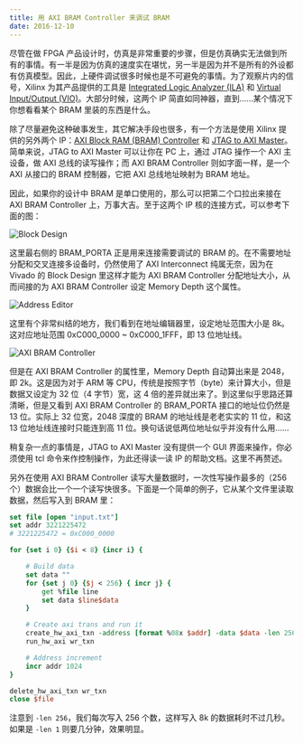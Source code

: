 ```yaml
---
title: 用 AXI BRAM Controller 来调试 BRAM
date: 2016-12-10
---
```


尽管在做 FPGA 产品设计时，仿真是非常重要的步骤，但是仿真确实无法做到所有的事情。有一半是因为仿真的速度实在堪忧，另一半是因为并不是所有的外设都有仿真模型。因此，上硬件调试很多时候也是不可避免的事情。为了观察片内的信号，Xilinx 为其产品提供的工具是 [Integrated Logic Analyzer (ILA)](https://www.xilinx.com/products/intellectual-property/ila.html) 和 [Virtual Input/Output (VIO)](https://www.xilinx.com/products/intellectual-property/vio.html)。大部分时候，这两个 IP 简直如同神器，直到……某个情况下你想看看某个 BRAM 里装的东西是什么。

<!--more-->

除了尽量避免这种破事发生，其它解决手段也很多，有一个方法是使用 Xilinx 提供的另外两个 IP：[AXI Block RAM (BRAM) Controller](https://www.xilinx.com/products/intellectual-property/axi_bram_if_ctlr.html) 和 [JTAG to AXI Master](https://www.xilinx.com/products/intellectual-property/jtag_to_axi_master.html)。简单来说，JTAG to AXI Master 可以让你在 PC 上，通过 JTAG 操作一个 AXI 主设备，做 AXI 总线的读写操作；而 AXI BRAM Controller 则如字面一样，是一个 AXI 从接口的 BRAM 控制器，它把 AXI 总线地址映射为 BRAM 地址。

因此，如果你的设计中 BRAM 是单口使用的，那么可以把第二个口拉出来接在 AXI BRAM Controller 上，万事大吉。至于这两个 IP 核的连接方式，可以参考下面的图：

![Block Design](/image/axi-bram-block-design.png)

这里最右侧的 BRAM_PORTA 正是用来连接需要调试的 BRAM 的。在不需要地址分配和交叉连接多设备时，仍然使用了 AXI Interconnect 纯属无奈，因为在 Vivado 的 Block Design 里这样才能为 AXI BRAM Controller 分配地址大小，从而间接的为 AXI BRAM Controller 设定 Memory Depth 这个属性。

![Address Editor](/image/axi-bram-address-editor.png)

这里有个非常纠结的地方，我们看到在地址编辑器里，设定地址范围大小是 8k。这对应地址范围 0xC000\_0000 ~ 0xC000\_1FFF，即 13 位地址线。

![AXI BRAM Controller](/image/axi-bram-controller.png)

但是在 AXI BRAM Controller 的属性里，Memory Depth 自动算出来是 2048，即 2k。这是因为对于 ARM 等 CPU，传统是按照字节（byte）来计算大小，但是数据又设定为 32 位（4 字节）宽，这 4 倍的差异就出来了。到这里似乎思路还算清晰，但是又看到 AXI BRAM Controller 的 BRAM\_PORTA 接口的地址位仍然是 13 位。实际上 32 位宽，2048 深度的 BRAM 的地址线是老老实实的 11 位，和这 13 位地址线连接时只能连到高 11 位。换句话说低两位地址似乎并没有什么用……

稍复杂一点的事情是，JTAG to AXI Master 没有提供一个 GUI 界面来操作，你必须使用 tcl 命令来作控制操作，为此还得读一读 IP 的帮助文档。这里不再赘述。

另外在使用 AXI BRAM Controller 读写大量数据时，一次性写操作最多的（256 个）数据会比一个一个读写快很多。下面是一个简单的例子，它从某个文件里读取数据，然后写入到 BRAM 里：

```tcl
set file [open "input.txt"]
set addr 3221225472
# 3221225472 = 0xC000_0000

for {set i 0} {$i < 8} {incr i} {

    # Build data
    set data ""
    for {set j 0} {$j < 256} { incr j} {
        get %file line
        set data $line$data
    }

    # Create axi trans and run it
    create_hw_axi_txn -address [format %08x $addr] -data $data -len 256 -type WRITE -force wr_txn hw_axi_1
    run_hw_axi wr_txn

    # Address increment
    incr addr 1024
}

delete_hw_axi_txn wr_txn
close $file
```

注意到 `-len 256`，我们每次写入 256 个数，这样写入 8k 的数据耗时不过几秒。如果是 `-len 1` 则要几分钟，效果明显。
